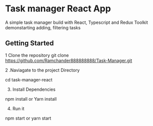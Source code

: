 # Task manager React App
A simple task manager build with React, Typescript and Redux Toolkit demonstarting adding, filtering tasks


## Getting Started
1 Clone the repository
git clone https://github.com/Ramchander888888888/Task-Manager.git


2 .Naviagate to the project Directory

 cd task-manager-react

 3. Install Dependencies

 npm install
 or
 Yarn install

 4. Run it

 npm start
 or
 yarn start